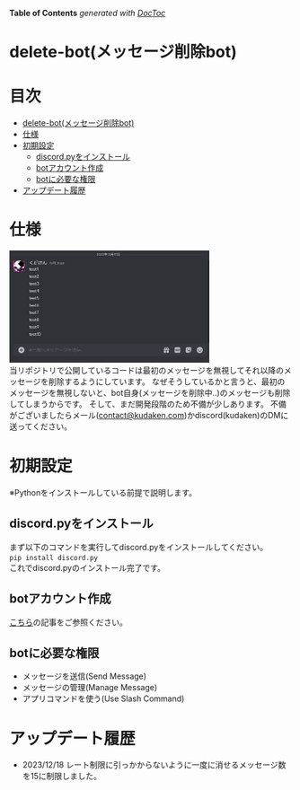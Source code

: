 <!-- START doctoc generated TOC please keep comment here to allow auto update -->
<!-- DON'T EDIT THIS SECTION, INSTEAD RE-RUN doctoc TO UPDATE -->
**Table of Contents**  *generated with [DocToc](https://github.com/thlorenz/doctoc)*



<!-- END doctoc generated TOC please keep comment here to allow auto update -->

# delete-bot(メッセージ削除bot)
# 目次
- [delete-bot(メッセージ削除bot)](#delete-bot%E3%83%A1%E3%83%83%E3%82%BB%E3%83%BC%E3%82%B8%E5%89%8A%E9%99%A4bot)
- [仕様](#%E4%BB%95%E6%A7%98)
- [初期設定](#%E5%88%9D%E6%9C%9F%E8%A8%AD%E5%AE%9A)
  - [discord.pyをインストール](#discordpy%E3%82%92%E3%82%A4%E3%83%B3%E3%82%B9%E3%83%88%E3%83%BC%E3%83%AB)
  - [botアカウント作成](#bot%E3%82%A2%E3%82%AB%E3%82%A6%E3%83%B3%E3%83%88%E4%BD%9C%E6%88%90)
  - [botに必要な権限](#bot%E3%81%AB%E5%BF%85%E8%A6%81%E3%81%AA%E6%A8%A9%E9%99%90)
- [アップデート履歴](#%E3%82%A2%E3%83%83%E3%83%97%E3%83%87%E3%83%BC%E3%83%88%E5%B1%A5%E6%AD%B4)
# 仕様
![sample](https://github.com/kudaken0/delete-bot/blob/main/images/demo.gif)  
当リポジトリで公開しているコードは最初のメッセージを無視してそれ以降のメッセージを削除するようにしています。
なぜそうしているかと言うと、最初のメッセージを無視しないと、bot自身(メッセージを削除中..)のメッセージも削除してしまうからです。
そして、まだ開発段階のため不備が少しあります。
不備がございましたらメール(contact@kudaken.com)かdiscord(kudaken)のDMに送ってください。
# 初期設定
※Pythonをインストールしている前提で説明します。
## discord.pyをインストール
まず以下のコマンドを実行してdiscord.pyをインストールしてください。  
```pip install discord.py```  
これでdiscord.pyのインストール完了です。
## botアカウント作成
[こちら](https://discordpy.readthedocs.io/ja/latest/discord.html)の記事をご参照ください。
## botに必要な権限
- メッセージを送信(Send Message)
- メッセージの管理(Manage Message)
- アプリコマンドを使う(Use Slash Command)
# アップデート履歴
- 2023/12/18 レート制限に引っかからないように一度に消せるメッセージ数を15に制限しました。